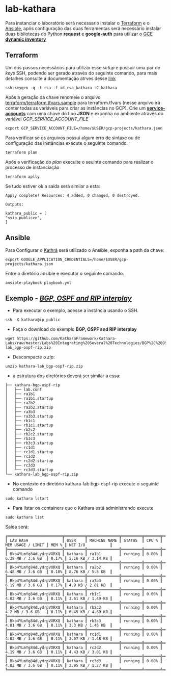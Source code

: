 # lab-kathara

Para instanciar o laboratório será necessario instalar o [Terraform](https://terraform.io/) e o [Ansible](https://www.ansible.com/), após configuração das duas ferramentas será necessário instalar duas bibliotecas do Python **request** e **google-auth** para utilizar o [GCE **dynamic inventory**](https://docs.ansible.com/ansible/latest/scenario_guides/guide_gce.html)

## Terraform

Um dos passos necessários para utilizar esse _setup_ é possuir uma par de _keys_ SSH, podendo ser gerado através do seguinte comando, para mais detalhes consulte a documentação atrves desse [link](https://wiki.debian.org/SSH)

```shell
ssh-keygen -q -t rsa -f id_rsa_kathara -C kathara
```

Após a geração da chave renomeie o arquivo [terraform/terraform.tfvars.sample](terraform/terraform.tfvars.sample) para terraform.tfvars (nesse arquivo irá conter todas as variáveis para criar as instâncias no GCP). Crie um [**service-accounts**](https://cloud.google.com/compute/docs/access/service-accounts) com uma chave do tipo **JSON** e exponha no ambiente através do variável _GCP_SERVICE_ACCOUNT_FILE_

```shell
export GCP_SERVICE_ACCOUNT_FILE=/home/$USER/gcp-projects/kathara.json
```

Para verificar se os arquivos possui algum erro de sintaxe ou de configuração das instâncias execute o seguinte comando:

```shell
terraform plan
```

Após a verificação do _plan_ execulte o seuinte comando para realizar o processo de instanciação

```shell
terraform aplly
```

Se tudo estiver ok a saída será similar a esta:

```text
Apply complete! Resources: 4 added, 0 changed, 0 destroyed.

Outputs:

kathara_public = [
"<<ip_public>>",
]
```

## Ansible

Para Configurar o [Kathrá](https://github.com/KatharaFramework/Kathara/) será utilizado o Ansible, exponha a path da chave:

```shell
export GOOGLE_APPLICATION_CREDENTIALS=/home/$USER/gcp-projects/kathara.json
```

Entre o diretório ansible e executar o seguinte comando.

```shell
ansible-playbook playbook.yml
```

## Exemplo - [_BGP, OSPF and RIP interplay_](https://github.com/KatharaFramework/Kathara/#example)

- Para executar o exemplo, acesse a instância usando o SSH.

```shell
ssh -X kathara@ip_public
```

- Faça o download do exemplo **BGP, OSPF and RIP interplay**

```shell
wget https://github.com/KatharaFramework/Kathara-Labs/raw/master/Labs%20Integrating%20Several%20Technologies/BGP%2C%20OSPF%20and%20RIP%20interplay/kathara-lab_bgp-ospf-rip.zip
```

- Descompacte o _zip_:

```
unzip kathara-lab_bgp-ospf-rip.zip
```

- a estrutura dos diretórios deverá ser similar a essa:

```text
├── kathara-bgp-ospf-rip
│   ├── lab.conf
│   ├── ra1b1
│   ├── ra1b1.startup
│   ├── ra2b2
│   ├── ra2b2.startup
│   ├── ra3b3
│   ├── ra3b3.startup
│   ├── rb1c1
│   ├── rb1c1.startup
│   ├── rb2c2
│   ├── rb2c2.startup
│   ├── rb3c3
│   ├── rb3c3.startup
│   ├── rc1d1
│   ├── rc1d1.startup
│   ├── rc2d2
│   ├── rc2d2.startup
│   ├── rc3d3
│   └── rc3d3.startup
└── kathara-lab_bgp-ospf-rip.zip

```

- No contexto do diretório kathara-lab bgp-ospf-rip execute o seguinte comando

```shell
sudo kathara lstart
```

- Para listar os containers que o Kathara está administrando execute

```shell
sudo kathara list
```

Saída será:

```text
╔════════════════════════╦═════════╦══════════════╦═════════╦═══════╦═══════════════════╦═══════╦═══════════════════╗
║ LAB HASH               ║ USER    ║ MACHINE NAME ║ STATUS  ║ CPU % ║ MEM USAGE / LIMIT ║ MEM % ║ NET I/O           ║
╠════════════════════════╬═════════╬══════════════╬═════════╬═══════╬═══════════════════╬═══════╬═══════════════════╣
║ Bko4YLmYg84dLydrpVXRXQ ║ kathara ║ ra1b1        ║ running ║ 0.00% ║ 6.39 MB / 3.6 GB  ║ 0.17% ║ 5.16 KB / 3.14 KB ║
╠════════════════════════╬═════════╬══════════════╬═════════╬═══════╬═══════════════════╬═══════╬═══════════════════╣
║ Bko4YLmYg84dLydrpVXRXQ ║ kathara ║ ra2b2        ║ running ║ 0.00% ║ 6.48 MB / 3.6 GB  ║ 0.18% ║ 8.76 KB / 5.8 KB  ║
╠════════════════════════╬═════════╬══════════════╬═════════╬═══════╬═══════════════════╬═══════╬═══════════════════╣
║ Bko4YLmYg84dLydrpVXRXQ ║ kathara ║ ra3b3        ║ running ║ 0.00% ║ 6.19 MB / 3.6 GB  ║ 0.17% ║ 4.9 KB / 2.81 KB  ║
╠════════════════════════╬═════════╬══════════════╬═════════╬═══════╬═══════════════════╬═══════╬═══════════════════╣
║ Bko4YLmYg84dLydrpVXRXQ ║ kathara ║ rb1c1        ║ running ║ 0.00% ║ 4.02 MB / 3.6 GB  ║ 0.11% ║ 3.61 KB / 1.49 KB ║
╠════════════════════════╬═════════╬══════════════╬═════════╬═══════╬═══════════════════╬═══════╬═══════════════════╣
║ Bko4YLmYg84dLydrpVXRXQ ║ kathara ║ rb2c2        ║ running ║ 0.00% ║ 4.2 MB / 3.6 GB   ║ 0.11% ║ 6.45 KB / 4.69 KB ║
╠════════════════════════╬═════════╬══════════════╬═════════╬═══════╬═══════════════════╬═══════╬═══════════════════╣
║ Bko4YLmYg84dLydrpVXRXQ ║ kathara ║ rb3c3        ║ running ║ 0.00% ║ 4.01 MB / 3.6 GB  ║ 0.11% ║ 3.3 KB / 1.46 KB  ║
╠════════════════════════╬═════════╬══════════════╬═════════╬═══════╬═══════════════════╬═══════╬═══════════════════╣
║ Bko4YLmYg84dLydrpVXRXQ ║ kathara ║ rc1d1        ║ running ║ 0.00% ║ 4.02 MB / 3.6 GB  ║ 0.11% ║ 3.07 KB / 1.48 KB ║
╠════════════════════════╬═════════╬══════════════╬═════════╬═══════╬═══════════════════╬═══════╬═══════════════════╣
║ Bko4YLmYg84dLydrpVXRXQ ║ kathara ║ rc2d2        ║ running ║ 0.00% ║ 4.19 MB / 3.6 GB  ║ 0.11% ║ 4.43 KB / 3.01 KB ║
╠════════════════════════╬═════════╬══════════════╬═════════╬═══════╬═══════════════════╬═══════╬═══════════════════╣
║ Bko4YLmYg84dLydrpVXRXQ ║ kathara ║ rc3d3        ║ running ║ 0.00% ║ 4.02 MB / 3.6 GB  ║ 0.11% ║ 2.95 KB / 1.27 KB ║
╚════════════════════════╩═════════╩══════════════╩═════════╩═══════╩═══════════════════╩═══════╩═══════════════════╝
```
